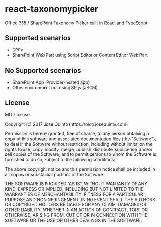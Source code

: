 # react-taxonomypicker
Office 365 / SharePoint Taxonomy Picker built in React and TypeScript


## Supported scenarios
- SPFx
- SharePoint Web Part using Script Editor or Content Editor Web Part

## No Supported scenarios
- SharePoint App (Provider-hosted app)
- Other environment not using SP.js (JSOM)


## License
MIT License

Copyright (c) 2017 José Quinto (https://blog.josequinto.com)

Permission is hereby granted, free of charge, to any person obtaining a copy
of this software and associated documentation files (the "Software"), to deal
in the Software without restriction, including without limitation the rights
to use, copy, modify, merge, publish, distribute, sublicense, and/or sell
copies of the Software, and to permit persons to whom the Software is
furnished to do so, subject to the following conditions:

The above copyright notice and this permission notice shall be included in all
copies or substantial portions of the Software.

THE SOFTWARE IS PROVIDED "AS IS", WITHOUT WARRANTY OF ANY KIND, EXPRESS OR
IMPLIED, INCLUDING BUT NOT LIMITED TO THE WARRANTIES OF MERCHANTABILITY,
FITNESS FOR A PARTICULAR PURPOSE AND NONINFRINGEMENT. IN NO EVENT SHALL THE
AUTHORS OR COPYRIGHT HOLDERS BE LIABLE FOR ANY CLAIM, DAMAGES OR OTHER
LIABILITY, WHETHER IN AN ACTION OF CONTRACT, TORT OR OTHERWISE, ARISING FROM,
OUT OF OR IN CONNECTION WITH THE SOFTWARE OR THE USE OR OTHER DEALINGS IN THE
SOFTWARE.
